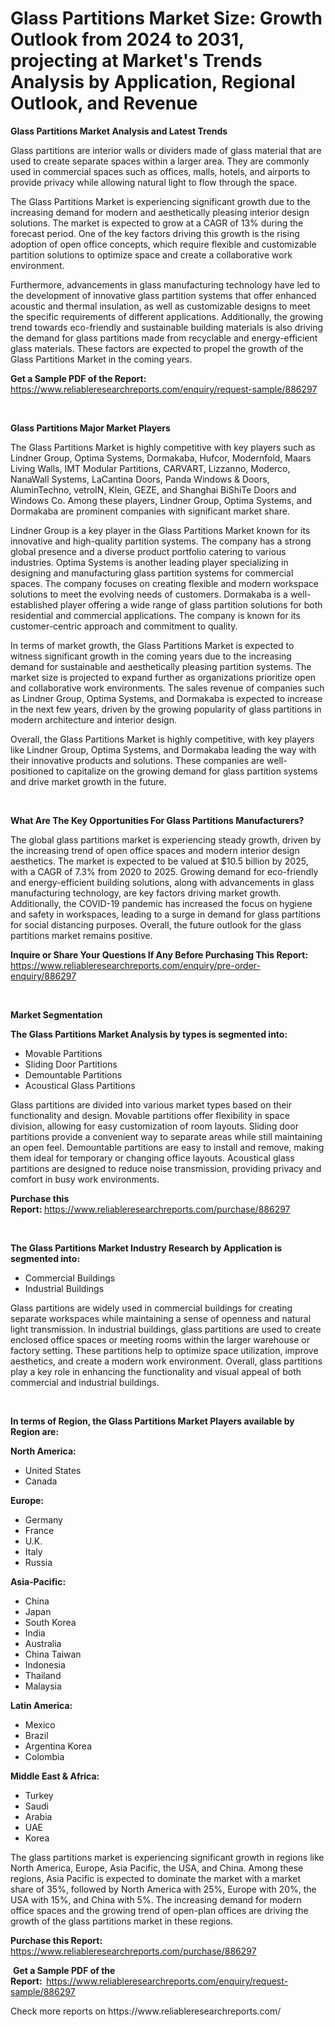 <p><h1>Glass Partitions Market Size: Growth Outlook from 2024 to 2031, projecting at Market's Trends Analysis by Application, Regional Outlook, and Revenue</h1></p><p><strong>Glass Partitions Market Analysis and Latest Trends</strong></p>
<p><p>Glass partitions are interior walls or dividers made of glass material that are used to create separate spaces within a larger area. They are commonly used in commercial spaces such as offices, malls, hotels, and airports to provide privacy while allowing natural light to flow through the space.</p><p>The Glass Partitions Market is experiencing significant growth due to the increasing demand for modern and aesthetically pleasing interior design solutions. The market is expected to grow at a CAGR of 13% during the forecast period. One of the key factors driving this growth is the rising adoption of open office concepts, which require flexible and customizable partition solutions to optimize space and create a collaborative work environment.</p><p>Furthermore, advancements in glass manufacturing technology have led to the development of innovative glass partition systems that offer enhanced acoustic and thermal insulation, as well as customizable designs to meet the specific requirements of different applications. Additionally, the growing trend towards eco-friendly and sustainable building materials is also driving the demand for glass partitions made from recyclable and energy-efficient glass materials. These factors are expected to propel the growth of the Glass Partitions Market in the coming years.</p></p>
<p><strong>Get a Sample PDF of the Report:&nbsp;</strong> <a href="https://www.reliableresearchreports.com/enquiry/request-sample/886297">https://www.reliableresearchreports.com/enquiry/request-sample/886297</a></p>
<p>&nbsp;</p>
<p><strong>Glass Partitions Major Market Players</strong></p>
<p><p>The Glass Partitions Market is highly competitive with key players such as Lindner Group, Optima Systems, Dormakaba, Hufcor, Modernfold, Maars Living Walls, IMT Modular Partitions, CARVART, Lizzanno, Moderco, NanaWall Systems, LaCantina Doors, Panda Windows & Doors, AluminTechno, vetroIN, Klein, GEZE, and Shanghai BiShiTe Doors and Windows Co. Among these players, Lindner Group, Optima Systems, and Dormakaba are prominent companies with significant market share.</p><p>Lindner Group is a key player in the Glass Partitions Market known for its innovative and high-quality partition systems. The company has a strong global presence and a diverse product portfolio catering to various industries. Optima Systems is another leading player specializing in designing and manufacturing glass partition systems for commercial spaces. The company focuses on creating flexible and modern workspace solutions to meet the evolving needs of customers. Dormakaba is a well-established player offering a wide range of glass partition solutions for both residential and commercial applications. The company is known for its customer-centric approach and commitment to quality.</p><p>In terms of market growth, the Glass Partitions Market is expected to witness significant growth in the coming years due to the increasing demand for sustainable and aesthetically pleasing partition systems. The market size is projected to expand further as organizations prioritize open and collaborative work environments. The sales revenue of companies such as Lindner Group, Optima Systems, and Dormakaba is expected to increase in the next few years, driven by the growing popularity of glass partitions in modern architecture and interior design.</p><p>Overall, the Glass Partitions Market is highly competitive, with key players like Lindner Group, Optima Systems, and Dormakaba leading the way with their innovative products and solutions. These companies are well-positioned to capitalize on the growing demand for glass partition systems and drive market growth in the future.</p></p>
<p>&nbsp;</p>
<p><strong>What Are The Key Opportunities For Glass Partitions Manufacturers?</strong></p>
<p><p>The global glass partitions market is experiencing steady growth, driven by the increasing trend of open office spaces and modern interior design aesthetics. The market is expected to be valued at $10.5 billion by 2025, with a CAGR of 7.3% from 2020 to 2025. Growing demand for eco-friendly and energy-efficient building solutions, along with advancements in glass manufacturing technology, are key factors driving market growth. Additionally, the COVID-19 pandemic has increased the focus on hygiene and safety in workspaces, leading to a surge in demand for glass partitions for social distancing purposes. Overall, the future outlook for the glass partitions market remains positive.</p></p>
<p><strong>Inquire or Share Your Questions If Any Before Purchasing This Report:</strong> <a href="https://www.reliableresearchreports.com/enquiry/pre-order-enquiry/886297">https://www.reliableresearchreports.com/enquiry/pre-order-enquiry/886297</a></p>
<p>&nbsp;</p>
<p><strong>Market Segmentation</strong></p>
<p><strong>The Glass Partitions Market Analysis by types is segmented into:</strong></p>
<p><ul><li>Movable Partitions</li><li>Sliding Door Partitions</li><li>Demountable Partitions</li><li>Acoustical Glass Partitions</li></ul></p>
<p><p>Glass partitions are divided into various market types based on their functionality and design. Movable partitions offer flexibility in space division, allowing for easy customization of room layouts. Sliding door partitions provide a convenient way to separate areas while still maintaining an open feel. Demountable partitions are easy to install and remove, making them ideal for temporary or changing office layouts. Acoustical glass partitions are designed to reduce noise transmission, providing privacy and comfort in busy work environments.</p></p>
<p><strong>Purchase this Report:&nbsp;</strong><a href="https://www.reliableresearchreports.com/purchase/886297">https://www.reliableresearchreports.com/purchase/886297</a></p>
<p>&nbsp;</p>
<p><strong>The Glass Partitions Market Industry Research by Application is segmented into:</strong></p>
<p><ul><li>Commercial Buildings</li><li>Industrial Buildings</li></ul></p>
<p><p>Glass partitions are widely used in commercial buildings for creating separate workspaces while maintaining a sense of openness and natural light transmission. In industrial buildings, glass partitions are used to create enclosed office spaces or meeting rooms within the larger warehouse or factory setting. These partitions help to optimize space utilization, improve aesthetics, and create a modern work environment. Overall, glass partitions play a key role in enhancing the functionality and visual appeal of both commercial and industrial buildings.</p></p>
<p>&nbsp;</p>
<p><strong>In terms of Region, the Glass Partitions Market Players available by Region are:</strong></p>
<p>
    <p> <strong> North America: </strong>
        <ul>
            <li>United States</li>
            <li>Canada</li>
        </ul>
        </p> 
    <p> <strong> Europe: </strong>
        <ul>
            <li>Germany</li>
            <li>France</li>
            <li>U.K.</li>
            <li>Italy</li>
            <li>Russia</li>
        </ul>
        </p> 
    <p> <strong> Asia-Pacific: </strong>
        <ul>
            <li>China</li>
            <li>Japan</li>
            <li>South Korea</li>
            <li>India</li>
            <li>Australia</li>
            <li>China Taiwan</li>
            <li>Indonesia</li>
            <li>Thailand</li>
            <li>Malaysia</li>
        </ul>
        </p> 
    <p> <strong> Latin America: </strong>
        <ul>
            <li>Mexico</li>
            <li>Brazil</li>
            <li>Argentina Korea</li>
            <li>Colombia</li>
        </ul>
        </p> 
    <p> <strong> Middle East & Africa: </strong>
        <ul>
            <li>Turkey</li>
            <li>Saudi</li>
            <li>Arabia</li>
            <li>UAE</li>
            <li>Korea</li>
        </ul>
    </p>
    </p>
<p><p>The glass partitions market is experiencing significant growth in regions like North America, Europe, Asia Pacific, the USA, and China. Among these regions, Asia Pacific is expected to dominate the market with a market share of 35%, followed by North America with 25%, Europe with 20%, the USA with 15%, and China with 5%. The increasing demand for modern office spaces and the growing trend of open-plan offices are driving the growth of the glass partitions market in these regions.</p></p>
<p><strong>Purchase this Report: </strong><a href="https://www.reliableresearchreports.com/purchase/886297">https://www.reliableresearchreports.com/purchase/886297</a></p>
<p>&nbsp;<strong>Get a Sample PDF of the Report:&nbsp;&nbsp;</strong><a href="https://www.reliableresearchreports.com/enquiry/request-sample/886297">https://www.reliableresearchreports.com/enquiry/request-sample/886297</a></p>
<p><strong></strong></p>
<p>Check more reports on https://www.reliableresearchreports.com/</p>
